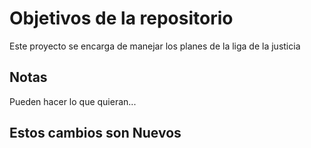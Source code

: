 # Objetivos de la repositorio

Este proyecto se encarga de manejar los planes de la liga de la justicia


## Notas
Pueden hacer lo que quieran...

## Estos cambios son Nuevos
